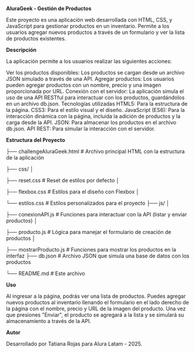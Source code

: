 **AluraGeek - Gestión de Productos**

Este proyecto es una aplicación web desarrollada con HTML, CSS, y JavaScript para gestionar productos en un inventario. Permite a los usuarios agregar nuevos productos a través de un formulario y ver la lista de productos existentes.

**Descripción**

La aplicación permite a los usuarios realizar las siguientes acciones:

Ver los productos disponibles: Los productos se cargan desde un archivo JSON simulado a través de una API.
Agregar productos: Los usuarios pueden agregar productos con un nombre, precio y una imagen proporcionada por URL.
Conexión con el servidor: La aplicación simula el uso de una API RESTful para interactuar con los productos, guardándolos en un archivo db.json.
Tecnologías utilizadas
HTML5: Para la estructura de la página.
CSS3: Para el estilo visual y el diseño.
JavaScript (ES6): Para la interacción dinámica con la página, incluida la adición de productos y la carga desde la API.
JSON: Para almacenar los productos en el archivo db.json.
API REST: Para simular la interacción con el servidor.

**Estructura del Proyecto**

├── challengeAluraGeek.html # Archivo principal HTML con la estructura de la aplicación

├── css/ │

├── reset.css # Reset de estilos por defecto │ 

├── flexbox.css # Estilos para el diseño con Flexbox │ 

└── estilos.css # Estilos personalizados para el proyecto 
├── js/ │

├── conexionAPI.js # Funciones para interactuar con la API (listar y enviar productos) │ 

├── producto.js # Lógica para manejar el formulario de creación de productos │ 

├── mostrarProducto.js # Funciones para mostrar los productos en la interfaz 
├── db.json # Archivo JSON que simula una base de datos con los productos

└── README.md # Este archivo

**Uso** 

Al ingresar a la página, podrás ver una lista de productos. Puedes agregar nuevos productos al inventario llenando el formulario en el lado derecho de la página con el nombre, precio y URL de la imagen del producto. Una vez que presiones "Enviar", el producto se agregará a la lista y se simulará su almacenamiento a través de la API.

**Autor** 

Desarrollado por Tatiana Rojas para Alura Latam - 2025.
